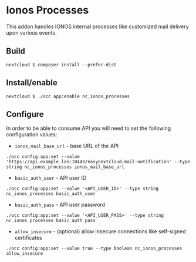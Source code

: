 # Ionos Processes

This addon handles IONOS internal processes like customized mail delivery upon various events.

## Build

```
nextcloud $ composer install --prefer-dist
```

## Install/enable

```
nextcloud $ ./occ app:enable nc_ionos_processes
```

## Configure

In order to be able to consume API you will need to set the following configuration values:

* `ionos_mail_base_url` - base URL of the API

```shell
./occ config:app:set --value 'https://api.example.lan:10443/easynextcloud-mail-notification' --type string nc_ionos_processes ionos_mail_base_url
```

* `basic_auth_user` - API user ID

```shell
./occ config:app:set --value '<API_USER_ID>' --type string nc_ionos_processes basic_auth_user
```

* `basic_auth_pass` - API user password

```shell
./occ config:app:set --value '<API_USER_PASS>' --type string nc_ionos_processes basic_auth_pass
```

* `allow_insecure` - (optional) allow insecure connections like self-signed certificates

```shell
./occ config:app:set --value true --type boolean nc_ionos_processes allow_insecure
```

